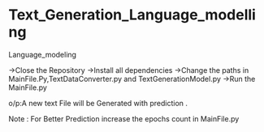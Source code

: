 # Text_Generation_Language_modelling
Language_modeling

->Close the Repository
->Install all dependencies
->Change the paths in MainFile.Py,TextDataConverter.py and TextGenerationModel.py
->Run the MainFile.py

o/p:A new text File will be Generated with prediction .

Note : For Better Prediction increase the epochs count in MainFile.py  
